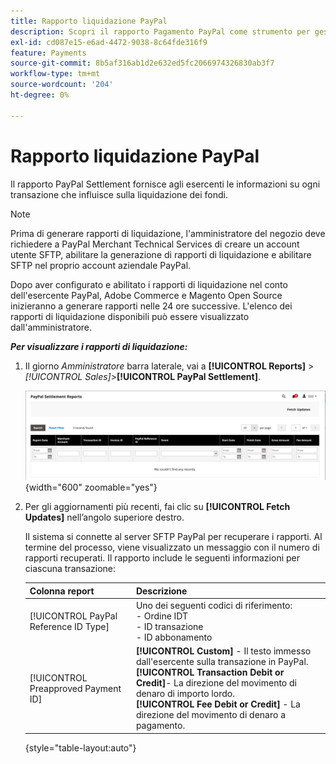 ```yaml
---
title: Rapporto liquidazione PayPal
description: Scopri il rapporto Pagamento PayPal come strumento per gestire le transazioni PayPal.
exl-id: cd087e15-e6ad-4472-9038-8c64fde316f9
feature: Payments
source-git-commit: 8b5af316ab1d2e632ed5fc2066974326830ab3f7
workflow-type: tm+mt
source-wordcount: '204'
ht-degree: 0%

---
```


# Rapporto liquidazione PayPal

Il rapporto PayPal Settlement fornisce agli esercenti le informazioni su ogni transazione che influisce sulla liquidazione dei fondi.

>[!NOTE]
>
>Prima di generare rapporti di liquidazione, l&#39;amministratore del negozio deve richiedere a PayPal Merchant Technical Services di creare un account utente SFTP, abilitare la generazione di rapporti di liquidazione e abilitare SFTP nel proprio account aziendale PayPal.

Dopo aver configurato e abilitato i rapporti di liquidazione nel conto dell&#39;esercente PayPal, Adobe Commerce e Magento Open Source inizieranno a generare rapporti nelle 24 ore successive. L&#39;elenco dei rapporti di liquidazione disponibili può essere visualizzato dall&#39;amministratore.

**_Per visualizzare i rapporti di liquidazione:_**

1. Il giorno _Amministratore_ barra laterale, vai a **[!UICONTROL Reports]** > _[!UICONTROL Sales]_>**[!UICONTROL PayPal Settlement]**.

   ![Rapporti di liquidazione PayPal](../getting-started/assets/reports-sales-paypal-settlement.png){width="600" zoomable="yes"}

1. Per gli aggiornamenti più recenti, fai clic su **[!UICONTROL Fetch Updates]** nell’angolo superiore destro.

   Il sistema si connette al server SFTP PayPal per recuperare i rapporti. Al termine del processo, viene visualizzato un messaggio con il numero di rapporti recuperati. Il rapporto include le seguenti informazioni per ciascuna transazione:

   | Colonna report | Descrizione |
   | ------------ | ----------- |
   | [!UICONTROL PayPal Reference ID Type] | Uno dei seguenti codici di riferimento:<br/>- Ordine IDT<br/>- ID transazione<br/>- ID abbonamento |
   | [!UICONTROL Preapproved Payment ID] | **[!UICONTROL Custom]** - Il testo immesso dall&#39;esercente sulla transazione in PayPal.<br/>**[!UICONTROL Transaction Debit or Credit]**- La direzione del movimento di denaro di importo lordo.<br/>**[!UICONTROL Fee Debit or Credit]** - La direzione del movimento di denaro a pagamento. |

   {style="table-layout:auto"}
